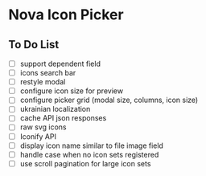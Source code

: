 # Nova Icon Picker

## To Do List

- [ ] support dependent field
- [ ] icons search bar
- [ ] restyle modal
- [ ] configure icon size for preview
- [ ] configure picker grid (modal size, columns, icon size)
- [ ] ukrainian localization
- [ ] cache API json responses
- [ ] raw svg icons
- [ ] Iconify API
- [ ] display icon name similar to file image field 
- [ ] handle case when no icon sets registered
- [ ] use scroll pagination for large icon sets
